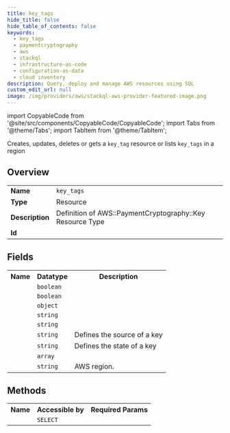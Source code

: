 ```yaml
---
title: key_tags
hide_title: false
hide_table_of_contents: false
keywords:
  - key_tags
  - paymentcryptography
  - aws
  - stackql
  - infrastructure-as-code
  - configuration-as-data
  - cloud inventory
description: Query, deploy and manage AWS resources using SQL
custom_edit_url: null
image: /img/providers/aws/stackql-aws-provider-featured-image.png
---
```


import CopyableCode from '@site/src/components/CopyableCode/CopyableCode';
import Tabs from '@theme/Tabs';
import TabItem from '@theme/TabItem';

Creates, updates, deletes or gets a <code>key_tag</code> resource or lists <code>key_tags</code> in a region

## Overview
<table><tbody>
<tr><td><b>Name</b></td><td><code>key_tags</code></td></tr>
<tr><td><b>Type</b></td><td>Resource</td></tr>
<tr><td><b>Description</b></td><td>Definition of AWS::PaymentCryptography::Key Resource Type</td></tr>
<tr><td><b>Id</b></td><td><CopyableCode code="aws.paymentcryptography.key_tags" /></td></tr>
</tbody></table>

## Fields
<table><tbody><tr><th>Name</th><th>Datatype</th><th>Description</th></tr><tr><td><CopyableCode code="enabled" /></td><td><code>boolean</code></td><td></td></tr>
<tr><td><CopyableCode code="exportable" /></td><td><code>boolean</code></td><td></td></tr>
<tr><td><CopyableCode code="key_attributes" /></td><td><code>object</code></td><td></td></tr>
<tr><td><CopyableCode code="key_check_value_algorithm" /></td><td><code>string</code></td><td></td></tr>
<tr><td><CopyableCode code="key_identifier" /></td><td><code>string</code></td><td></td></tr>
<tr><td><CopyableCode code="key_origin" /></td><td><code>string</code></td><td>Defines the source of a key</td></tr>
<tr><td><CopyableCode code="key_state" /></td><td><code>string</code></td><td>Defines the state of a key</td></tr>
<tr><td><CopyableCode code="tags" /></td><td><code>array</code></td><td></td></tr>
<tr><td><CopyableCode code="region" /></td><td><code>string</code></td><td>AWS region.</td></tr>
</tbody></table>

## Methods

<table><tbody>
  <tr>
    <th>Name</th>
    <th>Accessible by</th>
    <th>Required Params</th>
  </tr>
  <tr>
    <td><CopyableCode code="view" /></td>
    <td><code>SELECT</code></td>
    <td><CopyableCode code="region" /></td>
  </tr>
</tbody></table>








